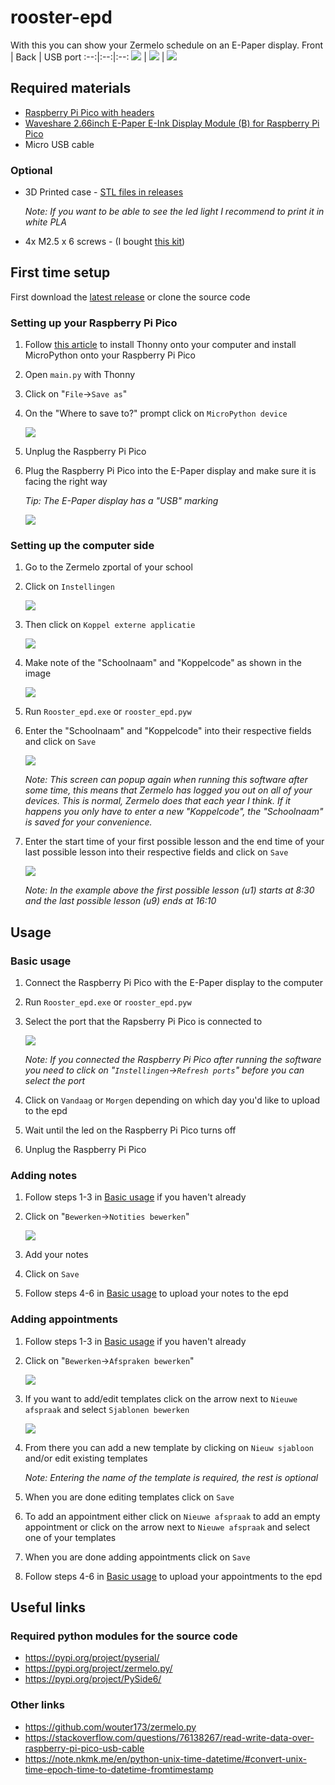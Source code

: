 # rooster-epd
With this you can show your Zermelo schedule on an E-Paper display.
Front | Back | USB port
:--:|:--:|:--:
![](/Images/epd_front.png) | ![](/Images/epd_back.png) | ![](/Images/epd_usb.png)

## Required materials
- [Raspberry Pi Pico with headers](https://www.raspberrystore.nl/PrestaShop/nl/raspberry-pi-pico/471-raspberry-pi-pico-h.html)
- [Waveshare 2.66inch E-Paper E-Ink Display Module (B) for Raspberry Pi Pico](https://www.waveshare.com/pico-epaper-2.66-b.htm)
- Micro USB cable
### Optional
- 3D Printed case - [STL files in releases](https://github.com/duisterethomas/rooster-epd/releases)

  _Note: If you want to be able to see the led light I recommend to print it in white PLA_
- 4x M2.5 x 6 screws - (I bought [this kit](https://www.amazon.nl/dp/B075WY5367?psc=1&ref=ppx_yo2ov_dt_b_product_details))

## First time setup
First download the [latest release](https://github.com/duisterethomas/rooster-epd/releases) or clone the source code
   
### Setting up your Raspberry Pi  Pico
1. Follow [this article](https://projects.raspberrypi.org/en/projects/getting-started-with-the-pico/0) to install Thonny onto your computer and install MicroPython onto your Raspberry Pi Pico
2. Open `main.py` with Thonny
3. Click on "`File`->`Save as`"
4. On the "Where to save to?" prompt click on `MicroPython device`

   ![](/Images/thonny_save.png)

5. Unplug the Raspberry Pi Pico
6. Plug the Raspberry Pi Pico into the E-Paper display and make sure it is facing the right way

   _Tip: The E-Paper display has a "USB" marking_

   ![](/Images/epaper_display.png)

### Setting up the computer side
1. Go to the Zermelo zportal of your school
2. Click on `Instellingen`
   
   ![](/Images/zermelo_home.png)
3. Then click on `Koppel externe applicatie`
   
   ![](/Images/zermelo_settings.png)
4. Make note of the "Schoolnaam" and "Koppelcode" as shown in the image
   
   ![](/Images/zermelo_koppel_externe_app.png)
5. Run `Rooster_epd.exe` or `rooster_epd.pyw`
6. Enter the "Schoolnaam" and "Koppelcode" into their respective fields and click on `Save`
   
   ![](/Images/setup_window.png)

   _Note: This screen can popup again when running this software after some time, this means that Zermelo has logged you out on all of your devices. This is normal, Zermelo does that each year I think. If it happens you only have to enter a new "Koppelcode", the "Schoolnaam" is saved for your convenience._
7. Enter the start time of your first possible lesson and the end time of your last possible lesson into their respective fields and click on `Save`

    ![](/Images/tijden_window.png)

   _Note: In the example above the first possible lesson (u1) starts at 8:30 and the last possible lesson (u9) ends at 16:10_

## Usage
### Basic usage
1. Connect the Raspberry Pi Pico with the E-Paper display to the computer
2. Run `Rooster_epd.exe` or `rooster_epd.pyw`
3. Select the port that the Rapsberry Pi Pico is connected to

   ![](/Images/main_window.png)

   _Note: If you connected the Raspberry Pi Pico after running the software you need to click on "`Instellingen`->`Refresh ports`" before you can select the port_
4. Click on `Vandaag` or `Morgen` depending on which day you'd like to upload to the epd
5. Wait until the led on the Raspberry Pi Pico turns off
6. Unplug the Raspberry Pi Pico

### Adding notes
1. Follow steps 1-3 in [Basic usage](#basic-usage) if you haven't already
2. Click on "`Bewerken`->`Notities bewerken`"

   ![](/Images/notities_window.png)
3. Add your notes
4. Click on `Save`
5. Follow steps 4-6 in [Basic usage](#basic-usage) to upload your notes to the epd

### Adding appointments
1. Follow steps 1-3 in [Basic usage](#basic-usage) if you haven't already
2. Click on "`Bewerken`->`Afspraken bewerken`"

   ![](/Images/afspraken_window.png)
3. If you want to add/edit templates click on the arrow next to `Nieuwe afspraak` and select `Sjablonen bewerken`

   ![](/Images/sjablonen_window.png)
4. From there you can add a new template by clicking on `Nieuw sjabloon` and/or edit existing templates

   _Note: Entering the name of the template is required, the rest is optional_
6. When you are done editing templates click on `Save`
7. To add an appointment either click on `Nieuwe afspraak` to add an empty appointment or click on the arrow next to `Nieuwe afspraak` and select one of your templates
8. When you are done adding appointments click on `Save`
9. Follow steps 4-6 in [Basic usage](#basic-usage) to upload your appointments to the epd

## Useful links
### Required python modules for the source code
- https://pypi.org/project/pyserial/
- https://pypi.org/project/zermelo.py/
- https://pypi.org/project/PySide6/
### Other links
- https://github.com/wouter173/zermelo.py
- https://stackoverflow.com/questions/76138267/read-write-data-over-raspberry-pi-pico-usb-cable
- https://note.nkmk.me/en/python-unix-time-datetime/#convert-unix-time-epoch-time-to-datetime-fromtimestamp
